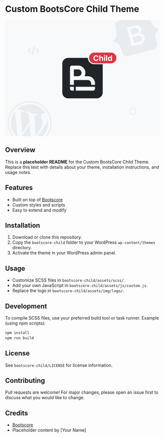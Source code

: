 # Custom BootsCore Child Theme

![Screenshot](bootscore-child/screenshot.png)

## Overview

This is a **placeholder README** for the Custom BootsCore Child Theme. Replace this text with details about your theme, installation instructions, and usage notes.

## Features

- Built on top of [Bootscore](https://bootscore.me/)
- Custom styles and scripts
- Easy to extend and modify

## Installation

1. Download or clone this repository.
2. Copy the `bootscore-child` folder to your WordPress `wp-content/themes` directory.
3. Activate the theme in your WordPress admin panel.

## Usage

- Customize SCSS files in `bootscore-child/assets/scss/`.
- Add your own JavaScript in `bootscore-child/assets/js/custom.js`.
- Replace the logo in `bootscore-child/assets/img/logo/`.

## Development

To compile SCSS files, use your preferred build tool or task runner. Example (using npm scripts):

```bash
npm install
npm run build
```

## License

See `bootscore-child/LICENSE` for license information.

## Contributing

Pull requests are welcome! For major changes, please open an issue first to discuss what you would like to change.

## Credits

- [Bootscore](https://bootscore.me/)
- Placeholder content by [Your Name]
